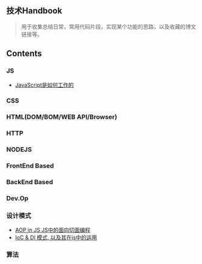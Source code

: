 ## 技术Handbook

> 用于收集总结日常，常用代码片段，实现某个功能的思路，以及收藏的博文链接等。

## Contents

### JS

* [JavaScript是如何工作的](//github.com/MrZJD/handbook/blob/master/JS/how_do_js_work/main.md)

### CSS

### HTML(DOM/BOM/WEB API/Browser)

### HTTP

### NODEJS

### FrontEnd Based

### BackEnd Based

### Dev.Op

### 设计模式

* [AOP in JS JS中的面向切面编程](//github.com/MrZJD/handbook/blob/master/design_pattern/aop.js)
* [IoC & DI 模式, 以及其在js中的运用](//github.com/MrZJD/handbook/blob/master/design_pattern/ioc_di_js.md)

### 算法
